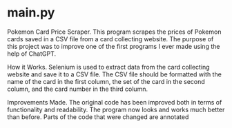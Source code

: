 # main.py
Pokemon Card Price Scraper.
This program scrapes the prices of Pokemon cards saved in a CSV file from a card collecting website. The purpose of this project was to improve one of the first programs I ever made using the help of ChatGPT.

How it Works.
Selenium is used to extract data from the card collecting website and save it to a CSV file. The CSV file should be formatted with the name of the card in the first column, the set of the card in the second column, and the card number in the third column.

Improvements Made.
The original code has been improved both in terms of functionality and readability. The program now looks and works much better than before. Parts of the code that were changed are annotated

